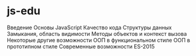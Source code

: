 # js-edu
Введение
Основы JavaScript
Качество кода
Структуры данных
Замыкания, область видимости
Методы объектов и контекст вызова
Некоторые другие возможности
ООП в функциональном стиле
ООП в прототипном стиле
Современные возможности ES-2015
